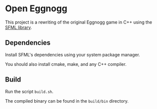 # Open Eggnogg

This project is a rewriting of the original Eggnogg game in C++ using the [SFML library](https://github.com/SFML/SFML).

## Dependencies

Install SFML's dependencies using your system package manager.

You should also install cmake, make, and any C++ compiler.

## Build

Run the script `build.sh`.

The compiled binary can be found in the `build/bin` directory.
